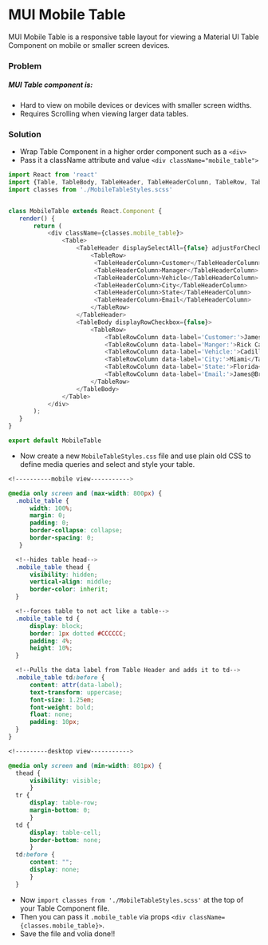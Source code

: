 # MUI Mobile Table

MUI Mobile Table is a responsive table layout for viewing a Material UI Table Component on mobile or smaller screen devices.

### Problem
##### MUI Table component is:
  - Hard to view on mobile devices or devices with smaller screen widths.
  - Requires Scrolling when viewing larger data tables.

### Solution
  - Wrap Table Component in a higher order component such as a `<div>`
  - Pass it a className attribute and value `<div className="mobile_table">`
 ```javascript
import React from 'react'
import {Table, TableBody, TableHeader, TableHeaderColumn, TableRow, TableRowColumn} from 'material-ui/Table'
import classes from './MobileTableStyles.scss'


class MobileTable extends React.Component {
    render() {
        return (
            <div className={classes.mobile_table}>
                <Table>
        	        <TableHeader displaySelectAll={false} adjustForCheckbox={false}>
          	            <TableRow>
          	             <TableHeaderColumn>Customer</TableHeaderColumn>
                         <TableHeaderColumn>Manager</TableHeaderColumn>
          		         <TableHeaderColumn>Vehicle</TableHeaderColumn>
                         <TableHeaderColumn>City</TableHeaderColumn>
                         <TableHeaderColumn>State</TableHeaderColumn>
                         <TableHeaderColumn>Email</TableHeaderColumn>
          	            </TableRow>
                    </TableHeader>
          	        <TableBody displayRowCheckbox={false}>
          	            <TableRow>
                      	    <TableRowColumn data-label='Customer:'>JamesBrown</TableRowColumn>
                      		<TableRowColumn data-label='Manger:'>Rick Case</TableRowColumn>
                      		<TableRowColumn data-label='Vehicle:'>Cadillac</TableRowColumn>
                            <TableRowColumn data-label='City:'>Miami</TableRowColumn>
                            <TableRowColumn data-label='State:'>Florida</TableRowColumn>
                            <TableRowColumn data-label='Email:'>James@Brown.com</TableRowColumn>
          	            </TableRow>
                    </TableBody>
                </Table>
            </div>
        );
    }
}

export default MobileTable
```
  - Now create a new `MobileTableStyles.css` file and use plain old CSS to define media queries and select and style your table.

  ```css
<!----------mobile view----------->

@media only screen and (max-width: 800px) {
    .mobile_table {
        width: 100%;
        margin: 0;
        padding: 0;
        border-collapse: collapse;
        border-spacing: 0;
     }

    <!--hides table head-->
    .mobile_table thead {
        visibility: hidden;
        vertical-align: middle;
        border-color: inherit;
    }

    <!--forces table to not act like a table-->
    .mobile_table td {
        display: block;
        border: 1px dotted #CCCCCC;
        padding: 4%;
        height: 10%;
    }

    <!--Pulls the data label from Table Header and adds it to td-->
    .mobile_table td:before {
        content: attr(data-label);
        text-transform: uppercase;
        font-size: 1.25em;
        font-weight: bold;
        float: none;
        padding: 10px;
    }
}

<!---------desktop view----------->

@media only screen and (min-width: 801px) {
    thead {
        visibility: visible;
        }
    tr {
        display: table-row;
        margin-bottom: 0;
        }
    td {
        display: table-cell;
        border-bottom: none;
        }
    td:before {
        content: "";
        display: none;
        }
    }
```
- Now `import classes from './MobileTableStyles.scss'` at the top of your Table Component file.
- Then you can pass it `.mobile_table` via props `<div className={classes.mobile_table}>`.
- Save the file and volia done!!
